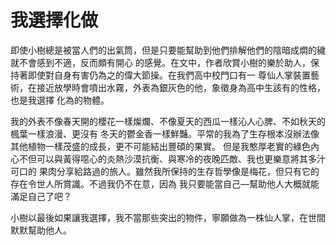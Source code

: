 # 我選擇化做

即使小樹總是被當人們的出氣筒，但是只要能幫助到他們排解他們的陰暗成燜的穢就不會感到不適，反而頗有開心
的感覺。在文中，作者欣賞小樹的樂於助人，保持著即使對自身有害仍為之的偉大節操。在我們高中校門口有一
尊仙人掌裝置藝術，在接近放學時會噴出水霧，外表為銀灰色的他，象徵身為高中生該有的性格，也是我選擇
化為的物體。

我的外表不像春天開的櫻花一樣燦爛、不像夏天的西瓜一樣沁人心脾、不如秋天的楓葉一樣浪漫、更沒有
冬天的鬱金香一樣鮮豔。平常的我為了生存根本沒辦法像其他植物一樣茂盛的成長，更不可能結出豐碩的果實。
但是我憨厚老實的綠色內心不但可以與黃得噁心的炎熱沙漠抗衡、與寒冷的夜晚匹敵、我也更樂意將其多汁可口的
果肉分享給路過的旅人。雖然我所保持的生存哲學像是梅花，但只有它的存在令世人所賞識。不過我仍不在意，因為
我只要能當自己—幫助他人大概就能滿足自己了吧？

小樹以最後如果讓我選擇，我不當那些突出的物件，寧願做為一株仙人掌，在世間默默幫助他人。
